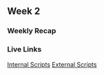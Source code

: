 ## Week 2

### Weekly Recap


### Live Links

[Internal Scripts](https://zachstepp.github.io/N220/homework-2\index.html)
[External Scripts](https://zachstepp.github.io/N220/homework-2\whatever.html)